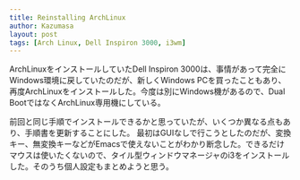 ```yaml
---
title: Reinstalling ArchLinux
author: Kazumasa
layout: post
tags: [Arch Linux, Dell Inspiron 3000, i3wm]
---
```

ArchLinuxをインストールしていたDell Inspiron 3000は、事情があって完全にWindows環境に戻していたのだが、新しくWindows PCを買ったこともあり、再度ArchLinuxをインストールした。今度は別にWindows機があるので、Dual BootではなくArchLinux専用機にしている。

前回と同じ手順でインストールできるかと思っていたが、いくつか異なる点もあり、手順書を更新することにした。
最初はGUIなしで行こうとしたのだが、変換キー、無変換キーなどがEmacsで使えないことがわかり断念した。できるだけマウスは使いたくないので、タイル型ウィンドウマネージャのi3をインストールした。そのうち個人設定もまとめようと思う。
